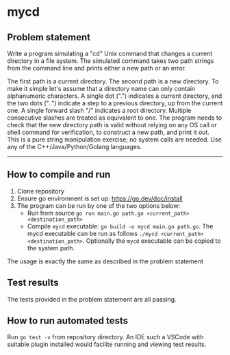 # mycd

## Problem statement
Write a program simulating a "cd" Unix command that changes a current directory in a file system. The simulated command takes two path strings from the command line and prints either a new path or an error.

 

The first path is a current directory. The second path is a new directory.  To make it simple let's assume that a directory name can only contain alphanumeric characters. A single dot (".") indicates a current directory, and the two dots ("..") indicate a step to a previous directory, up from the current one. A single forward slash "/" indicates a root directory. Multiple consecutive slashes are treated as equivalent to one. The program needs to check that the new directory path is valid without relying on any OS call or shell command for verification, to construct a new path, and print it out. This is a pure string manipulation exercise; no system calls are needed. Use any of the C++/Java/Python/Golang languages.

-----------------------------------------------------------------------

## How to compile and run

1) Clone repository
2) Ensure go environment is set up: https://go.dev/doc/install
3) The program can be run by one of the two options below:
    - Run from source `go run main.go path.go <current_path> <destination_path>`
    - Compile `mycd` executable: `go build -o mycd main.go path.go`. The mycd executable can be run as follows `./mycd <current_path> <destination_path>`. Optionally the `mycd` executable can be copied to the system path.

The usage is exactly the same as described in the problem statement

## Test results

The tests provided in the problem statement are all passing.

## How to run automated tests

Run `go test -v` from repository directory. An IDE such a VSCode with suitable plugin installed would facilite running and viewing test results.
